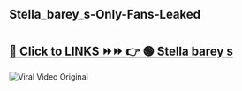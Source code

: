 
 ## Stella_barey_s-Only-Fans-Leaked

# <h2><a href="https://clipsfans.com/Stella_barey_s&ref=git">🔗 Click to LINKS ⏩⏩ 👉 🟢 Stella barey s </a></h2>

<a href="https://clipsfans.com/Stella_barey_s&ref=git" rel="nofollow" data-target="animated-image.originalLink"><img src="https://i.ibb.co.com/xMMVF88/686577567.gif" alt="Viral Video Original" style="max-width: 100%; display: inline-block;" data-target="animated-image.originalImage"></a>
